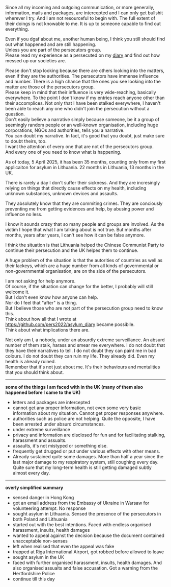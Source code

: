 Since all my incoming and outgoing communication, or more generally, information, mails and packages, are intercepted and I can only get bullshit wherever I try. And I am not resourceful to begin with. The full extent of their doings is not knowable to me. It is up to someone capable to find out everything.

Even if you dgaf about me, another human being, I think you still should find out what happened and are still happening.\
Unless you are part of the persecutors group.\
Please read my experience as a persecuted on my [diary](https://github.com/pers2022/asylum_diary) and find out how messed up our societies are.

Please don't stop looking because there are others looking into the matters, even if they are the authorities. The persecutors have immense influence and number. There is a high chance that the ones you see looking into the matter are those of the persecutors group.\
Please keep in mind that their influence is very wide-reaching, basically everywhere. To the point I don't know if my entries reach anyone other than their accomplices. Not only that I have been stalked everywhere, I haven't been able to reach any one who didn't join the persecution without a question.\
Don't easily believe a narrative simply because someone, be it a group of seemingly random people or an well-known organisation, including huge corporations, NGOs and authorities, tells you a narrative.\
You can doubt my narrative. In fact, it's good that you doubt, just make sure to doubt theirs, too.\
I want the attention of every one that are not of the persecutors group.\
And every one of you need to know what is happening.

As of today, 5 April 2025, it has been 35 months, counting only from my first applicaiton for asylum in Lithuania. 22 months in Lithuania, 13 months in the UK.

There is rarely a day I don't suffer their sickness. And they are incresingly relying on things that directly cause effects on my health, including unknown substances, unknown devices and assaults.

They absolutely know that they are commiting crimes. They are conciously preventing me from getting evidences and help, by abusing power and influence no less.

I know it sounds crazy that so many people and groups are involved. As the victim I hope that what I am talking about is not true. But months after months, years after years, I can't see how it can be false anymore.

I think the situation is that Lithuania helped the Chinese Communist Party to continue their persecution and the UK helpes them to continue.

A huge problem of the situation is that the autorities of countries as well as their lackeys, which are a huge number from all kinds of governmental or non-governmental organisation, are on the side of the persecutors.

I am not asking for help anymore.\
Of course, if the situation can change for the better, I probably will still welcome it.\
But I don't even know how anyone can help.\
Nor do I feel that "after" is a thing.\
But I believe those who are not part of the persecution group need to know this.\
Think about how all that I wrote at https://github.com/pers2022/asylum_diary became possiblle.\
Think about what implications there are.

Not only am I, a nobody, under an absurdly extreme surveillance. An absurd number of them stalk, harass and smear me everywhere.
I do not doubt that they have their narratives to tell. I do not doubt they can paint me in bad colours. I do not doubt they can ruin my life. They already did. Even my health is already ruined.\
Remember that it's not just about me. It's their behaviours and mentalities that you should think about.

---

**some of the things I am faced with in the UK (many of them also happened before I came to the UK)**
- letters and packages are intercepted
- cannot get any proper information, not even some very basic information about my situation. Cannot get proper responses anywhere.
- authorities such as police are not helping. Quite the opposite, I have been arrested under absurd circumstances.
- under extreme surveillance
- privacy and information are disclosed for fun and for facilitating stalking, harassment and assualts.
- assaults, it's not mistyped or something else.
- frequently get drugged or put under various effects with other means.
- Already sustained quite some damages. More than half a year since the last major damage to my respiratory system, still coughing every day. Quite sure that my long-term health is still getting damaged subtly almost every day.

---

**overly simplified summary**
- sensed danger in Hong Kong
- got an email address from the Embassy of Ukraine in Warsaw for volunteering attempt. No response
- sought asylum in Lithuania. Sensed the presence of the persecutors in both Poland and Lithuania
- started out with the best intentions. Faced with endless organised harassment, insults, health damages
- wanted to appeal against the decision because the document contained unacceptable non-senses
- left when realised that even the appeal was fake
- trapped at Riga International Airport, got robbed before allowed to leave
- sought asylum in the UK
- faced with further organised harassment, insults, health damages. And also organised assualts and false accusation. Got a warning from the Hertfordshire Police
- continue till this day
